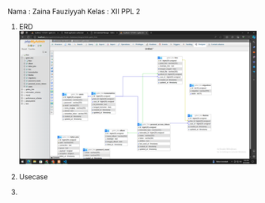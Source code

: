 Nama : Zaina Fauziyyah
Kelas : XII PPL 2

1. ERD
   ![alt text](https://github.com/zainafauziyyah/galerifoto/blob/main/public/Screenshot%20(1).png?raw=true)
   
3. Usecase

4. 
